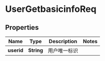 # UserGetbasicinfoReq

## Properties
Name | Type | Description | Notes
------------ | ------------- | ------------- | -------------
**userid** | **String** | 用户唯一标识 | 
